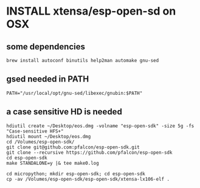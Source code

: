 # INSTALL xtensa/esp-open-sd on OSX

## some dependencies
```
brew install autoconf binutils help2man automake gnu-sed
```

## gsed needed in PATH
```
PATH="/usr/local/opt/gnu-sed/libexec/gnubin:$PATH"
```

## a case sensitive HD is needed
```
hdiutil create ~/Desktop/eos.dmg -volname "esp-open-sdk" -size 5g -fs "Case-sensitive HFS+"
hdiutil mount ~/Desktop/eos.dmg
cd /Volumes/esp-open-sdk/
git clone git@github.com:pfalcon/esp-open-sdk.git
git clone --recursive https://github.com/pfalcon/esp-open-sdk
cd esp-open-sdk
make STANDALONE=y |& tee make0.log

cd micropython; mkdir esp-open-sdk; cd esp-open-sdk
cp -av /Volumes/esp-open-sdk/esp-open-sdk/xtensa-lx106-elf .
```
